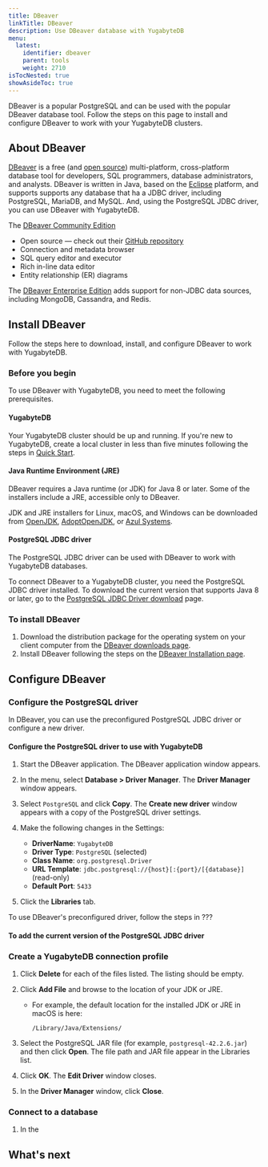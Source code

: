 ```yaml
---
title: DBeaver
linkTitle: DBeaver
description: Use DBeaver database with YugabyteDB
menu:
  latest:
    identifier: dbeaver
    parent: tools
    weight: 2710
isTocNested: true
showAsideToc: true
---
```


DBeaver is a popular PostgreSQL and can be used with the popular DBeaver database tool. Follow the steps on this page to install and configure DBeaver to work with your YugabyteDB clusters.

## About DBeaver

[DBeaver](https://dbeaver.io/) is a free (and [open source](https://github.com/dbeaver/dbeaver)) multi-platform, cross-platform database tool for developers, SQL programmers, database administrators, and analysts. DBeaver is written in Java, based on the [Eclipse](https://www.eclipse.org/) platform, and supports supports any database that ha a JDBC driver, including PostgreSQL, MariaDB, and MySQL. And, using the PostgreSQL JDBC driver, you can use DBeaver with YugabyteDB.

The [DBeaver Community Edition](https://dbeaver.io/)

- Open source — check out their [GitHub repository](https://github.com/dbeaver/dbeaver)
- Connection and metadata browser
- SQL query editor and executor
- Rich in-line data editor
- Entity relationship (ER) diagrams

The [DBeaver Enterprise Edition](https://dbeaver.com/) adds support for non-JDBC data sources, including MongoDB, Cassandra, and Redis.

## Install DBeaver

Follow the steps here to download, install, and configure DBeaver to work with YugabyteDB.

### Before you begin

To use DBeaver with YugabyteDB, you need to meet the following prerequisites.

#### YugabyteDB

Your YugabyteDB cluster should be up and running. If you're new to YugabyteDB, create a local cluster in less than five minutes following the steps in [Quick Start](../../../quick-start/install).

#### Java Runtime Environment (JRE)

DBeaver requires a Java runtime (or JDK) for Java 8 or later. Some of the installers include a JRE, accessible only to DBeaver.

JDK and JRE installers for Linux, macOS, and Windows can be downloaded from [OpenJDK](http://jdk.java.net/), [AdoptOpenJDK](https://adoptopenjdk.net/), or [Azul Systems](https://www.azul.com/downloads/zulu-community/).

#### PostgreSQL JDBC driver

The PostgreSQL JDBC driver can be used with DBeaver to work with YugabyteDB databases. 

To connect DBeaver to a YugabyteDB cluster, you need the PostgreSQL JDBC driver installed. To download the current version that supports Java 8 or later, go to the [PostgreSQL JDBC Driver download](https://jdbc.postgresql.org/download.html) page.

### To install DBeaver

1. Download the distribution package for the operating system on your client computer from the [DBeaver downloads page](https://dbeaver.io/download/).
2. Install DBeaver following the steps on the [DBeaver Installation page](https://github.com/dbeaver/dbeaver/wiki/Installation).

## Configure DBeaver

### Configure the PostgreSQL driver

In DBeaver, you can use the preconfigured PostgreSQL JDBC driver or configure a new driver.

#### Configure the PostgreSQL driver to use with YugabyteDB

1. Start the DBeaver application. The DBeaver application window appears.
2. In the menu, select **Database > Driver Manager**. The **Driver Manager** window appears.
3. Select `PostgreSQL` and click **Copy**. The **Create new driver** window appears with a copy of the PostgreSQL driver settings.
4. Make the following changes in the Settings:

    - **DriverName**: `YugabyteDB`
    - **Driver Type**: `PostgreSQL` (selected)
    - **Class Name**: `org.postgresql.Driver`
    - **URL Template**: `jdbc.postgresql://{host}[:{port}/[{database}]` (read-only)
    - **Default Port**: `5433`

5. Click the **Libraries** tab.

To use DBeaver's preconfigured driver, follow the steps in ???

#### To add the current version of the PostgreSQL JDBC driver

### Create a YugabyteDB connection profile

1. Click **Delete** for each of the files listed. The listing should be empty.
2. Click **Add File** and browse to the location of your JDK or JRE.

    - For example, the default location for the installed JDK or JRE in macOS is here:

        ```
        /Library/Java/Extensions/
        ```

3. Select the PostgreSQL JAR file (for example, `postgresql-42.2.6.jar`) and then click **Open**. The file path and JAR file appear in the Libraries list.
4. Click **OK**. The **Edit Driver** window closes.
5. In the **Driver Manager** window, click **Close**.

### Connect to a database

1. In the 

## What's next
